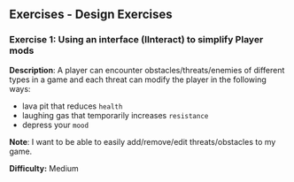 
## Exercises  - Design Exercises

### Exercise 1: Using an interface (IInteract) to simplify Player mods

**Description**: A player can encounter obstacles/threats/enemies of different types in a game and each threat can modify the player in the following ways:
- lava pit that reduces `health`
- laughing gas that temporarily increases `resistance`
- depress your `mood`

**Note**: I want to be able to easily add/remove/edit threats/obstacles to my game.

**Difficulty:** Medium

